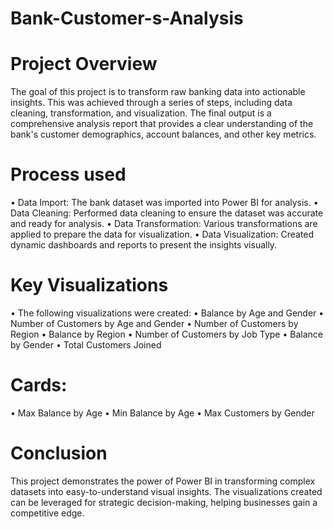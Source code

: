 # Bank-Customer-s-Analysis
# Project Overview
The goal of this project is to transform raw banking data into actionable insights. This was achieved through a series of steps, including data cleaning, transformation, and visualization. The final output is a comprehensive analysis report that provides a clear understanding of the bank's customer demographics, account balances, and other key metrics.
# Process used
•	Data Import: The bank dataset was imported into Power BI for analysis.
•	Data Cleaning: Performed data cleaning to ensure the dataset was accurate and ready for analysis.
•	Data Transformation: Various transformations are applied to prepare the data for visualization.
•	Data Visualization: Created dynamic dashboards and reports to present the insights visually.
# Key Visualizations
•	The following visualizations were created:
•	Balance by Age and Gender
•	Number of Customers by Age and Gender
•	Number of Customers by Region
•	Balance by Region
•	Number of Customers by Job Type
•	Balance by Gender
•	Total Customers Joined
# Cards:
•	Max Balance by Age
•	Min Balance by Age
•	Max Customers by Gender
# Conclusion
This project demonstrates the power of Power BI in transforming complex datasets into easy-to-understand visual insights. The visualizations created can be leveraged for strategic decision-making, helping businesses gain a competitive edge.
